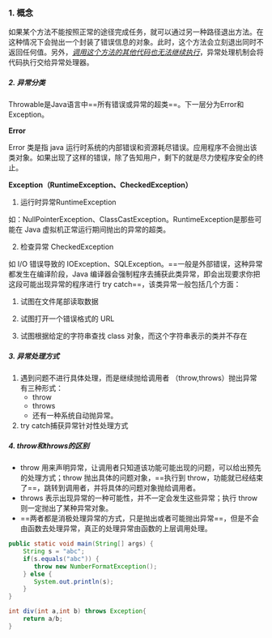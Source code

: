 ### 1. 概念

如果某个方法不能按照正常的途径完成任务，就可以通过另一种路径退出方法。在这种情况下会抛出一个封装了错误信息的对象。此时，这个方法会立刻退出同时不返回任何值。另外，*<u>调用这个方法的其他代码也无法继续执行</u>*，异常处理机制会将代码执行交给异常处理器。

##### 2. 异常分类

Throwable是Java语言中==所有错误或异常的超类==。下一层分为Error和Exception。

**Error**

Error 类是指 java 运行时系统的内部错误和资源耗尽错误。应用程序不会抛出该类对象。如果出现了这样的错误，除了告知用户，剩下的就是尽力使程序安全的终止。

**Exception（RuntimeException、CheckedException）**

 1. 运行时异常RuntimeException

 如：NullPointerException、ClassCastException。RuntimeException是那些可能在 Java 虚拟机正常运行期间抛出的异常的超类。

 2. 检查异常 CheckedException

 如 I/O 错误导致的 IOException、SQLException。==一般是外部错误，这种异常都发生在编译阶段，Java 编译器会强制程序去捕获此类异常，即会出现要求你把这段可能出现异常的程序进行 try catch==，该类异常一般包括几个方面：

 1. 试图在文件尾部读取数据

 2. 试图打开一个错误格式的 URL 

 3. 试图根据给定的字符串查找 class 对象，而这个字符串表示的类并不存在

##### 3. 异常处理方式

 1. 遇到问题不进行具体处理，而是继续抛给调用者 （throw,throws）抛出异常有三种形式：
    - throw
    - throws
    - 还有一种系统自动抛异常。
 2. try catch捕获异常针对性处理方式

##### 4. throw和throws的区别

 - throw 用来声明异常，让调用者只知道该功能可能出现的问题，可以给出预先的处理方式；throw 抛出具体的问题对象，==执行到 throw，功能就已经结束了==，跳转到调用者，并将具体的问题对象抛给调用者。
 - throws 表示出现异常的一种可能性，并不一定会发生这些异常；执行 throw 则一定抛出了某种异常对象。
 - ==两者都是消极处理异常的方式，只是抛出或者可能抛出异常==，但是不会由函数去处理异常，真正的处理异常由函数的上层调用处理。

```java
public static void main(String[] args) { 
    String s = "abc"; 
    if(s.equals("abc")) { 
       throw new NumberFormatException(); 
    } else { 
       System.out.println(s); 
    } 
} 

int div(int a,int b) throws Exception{
    return a/b;
}
```